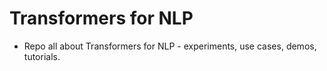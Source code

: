 # Transformers for NLP
* Repo all about Transformers for NLP - experiments, use cases, demos, tutorials.
